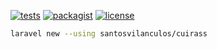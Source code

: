 [![tests](https://img.shields.io/github/actions/workflow/status/SantosVilanculos/cuirass/tests.yml?label=tests)](https://github.com/SantosVilanculos/cuirass/actions)
[![packagist](https://img.shields.io/packagist/v/santosvilanculos/cuirass)](https://packagist.org/packages/santosvilanculos/cuirass)
[![license](https://img.shields.io/github/license/SantosVilanculos/cuirass)](https://github.com/SantosVilanculos/cuirass/blob/main/LICENSE)

```sh
laravel new --using santosvilanculos/cuirass
```
